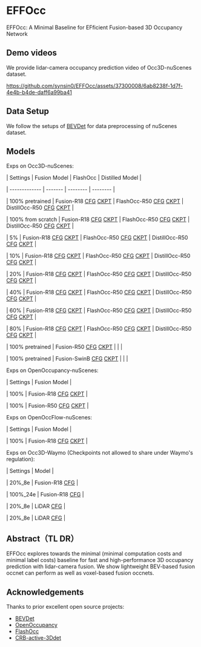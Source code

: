 # EFFOcc
EFFOcc: A Minimal Baseline for EFficient Fusion-based 3D Occupancy Network

## Demo videos
We provide lidar-camera occupancy prediction video of Occ3D-nuScenes dataset. 

https://github.com/synsin0/EFFOcc/assets/37300008/6ab8238f-1d7f-4e4b-b4de-daff6a99ba41

## Data Setup
We follow the setups of [BEVDet](https://github.com/HuangJunJie2017/BEVDet) for data preprocessing of nuScenes dataset.

## Models
Exps on Occ3D-nuScenes:


| Settings        | Fusion Model | FlashOcc | Distilled Model | 

| ------------- | -------  | -------- | -------- |

| 100% pretrained |   Fusion-R18 [CFG](configs/effocc_fusion_r18_data_scales/flashocc_fusion_r18_base_100%_seqs.py) [CKPT](https://cloud.tsinghua.edu.cn/f/0dd01c193f46496a88b8/?dl=1)      |     FlashOcc-R50 [CFG](configs/flashocc/flashocc-r50_from_scratch.py) [CKPT]()     |    DistillOcc-R50 [CFG](configs/effocc_distillocc/fgbg_distill_flashocc-r50_100%_labeled_effocc_r18_100%.py) [CKPT](https://cloud.tsinghua.edu.cn/f/19d2ada1c4c241a8bc2d/?dl=1)      |      

| 100% from scratch |   Fusion-R18 [CFG](configs/effocc_fusion_r18_data_scales/flashocc_fusion_r18_base_100%_seqs.py) [CKPT](https://cloud.tsinghua.edu.cn/f/0dd01c193f46496a88b8/?dl=1)      |     FlashOcc-R50 [CFG](configs/flashocc/flashocc-r50.py) [CKPT]()     |    DistillOcc-R50 [CFG](configs/effocc_distillocc/fgbg_distill_flashocc-r50_100%_labeled_effocc_100%_scratch.py) [CKPT](https://cloud.tsinghua.edu.cn/f/81656568aa164e8b869d/?dl=1)      |    

| 5% |   Fusion-R18 [CFG](configs/effocc_fusion_r18_data_scales/flashocc_fusion_r18_base_5%_seqs.py) [CKPT](https://cloud.tsinghua.edu.cn/f/7c6b0a71a22c42acaf9c/?dl=1)      |     FlashOcc-R50 [CFG](configs/flashocc/flashocc-r50_35seqs_scratch.py) [CKPT]()     |    DistillOcc-R50 [CFG](configs/effocc_distillocc/fgbg_distill_flashocc-r50_5%_labeled_effocc_5%_scratch.py) [CKPT]()      |   

| 10% |   Fusion-R18 [CFG](configs/effocc_fusion_r18_data_scales/flashocc_fusion_r18_base_10%_seqs.py) [CKPT](https://cloud.tsinghua.edu.cn/f/ce2b9371aba64695969a/?dl=1)      |     FlashOcc-R50 [CFG](configs/flashocc/flashocc-r50_70seqs_scratch.py) [CKPT]()     |    DistillOcc-R50 [CFG](configs/effocc_distillocc/fgbg_distill_flashocc-r50_10%_labeled_effocc_10%_scratch.py) [CKPT](https://cloud.tsinghua.edu.cn/f/60f5f5340ea44ad89d07/?dl=1)      |   

| 20% |   Fusion-R18 [CFG](configs/effocc_fusion_r18_data_scales/flashocc_fusion_r18_base_20%_seqs.py) [CKPT](https://cloud.tsinghua.edu.cn/f/2a1a67922b6846c29d8b/?dl=1)      |     FlashOcc-R50 [CFG](configs/flashocc/flashocc-r50_140seqs_scratch.py) [CKPT]()     |    DistillOcc-R50 [CFG](configs/effocc_distillocc/fgbg_distill_flashocc-r50_20%_labeled_effocc_20%_scratch.py) [CKPT](https://cloud.tsinghua.edu.cn/f/4e624762d3384b948e62/?dl=1)      |   

| 40% |   Fusion-R18 [CFG](configs/effocc_fusion_r18_data_scales/flashocc_fusion_r18_base_40%_seqs.py) [CKPT](https://cloud.tsinghua.edu.cn/f/ce572ab1ecab4a3ca717/?dl=1)      |     FlashOcc-R50 [CFG](configs/flashocc/flashocc-r50_280seqs_scratch.py) [CKPT]()     |    DistillOcc-R50 [CFG](configs/effocc_distillocc/fgbg_distill_flashocc-r50_40%_labeled_effocc_40%_scratch.py) [CKPT](https://cloud.tsinghua.edu.cn/f/d7ca1d2def84455bb376/?dl=1)      |   


| 60% |   Fusion-R18 [CFG](configs/effocc_fusion_r18_data_scales/flashocc_fusion_r18_base_60%_seqs.py) [CKPT](https://cloud.tsinghua.edu.cn/f/de5b0b091a20472c8789/?dl=1)      |     FlashOcc-R50 [CFG](configs/flashocc/flashocc-r50_420seqs_scratch.py) [CKPT]()     |    DistillOcc-R50 [CFG](configs/effocc_distillocc/fgbg_distill_flashocc-r50_60%_labeled_effocc_60%_scratch.py) [CKPT](https://cloud.tsinghua.edu.cn/f/926fcba1d0804f5ca9e9/?dl=1)      |   

| 80% |   Fusion-R18 [CFG](configs/effocc_fusion_r18_data_scales/flashocc_fusion_r18_base_80%_seqs.py) [CKPT](https://cloud.tsinghua.edu.cn/f/e42d95a1d8824b78ae05/?dl=1)      |     FlashOcc-R50 [CFG](configs/flashocc/flashocc-r50_560seqs_scratch.py) [CKPT]()     |    DistillOcc-R50 [CFG](configs/effocc_distillocc/fgbg_distill_flashocc-r50_80%_labeled_effocc_80%_scratch.py) [CKPT](https://cloud.tsinghua.edu.cn/f/110f330779124c11afdf/?dl=1)      |   


| 100% pretrained |   Fusion-R50 [CFG](configs/effocc_fusion_more_backbones/flashocc_fusion_r50_base_100%_seq.py) [CKPT](https://cloud.tsinghua.edu.cn/f/3dbbb5cfbc9c4bb6a6fc/?dl=1)      |         |      |   

| 100% pretrained |   Fusion-SwinB [CFG](configs/effocc_fusion_more_backbones/flashocc_fusion_swinb_base_100%_seq.py) [CKPT](https://cloud.tsinghua.edu.cn/f/2f86edfdd09a46aa8bdd/?dl=1)      |         |      |   


Exps on OpenOccupancy-nuScenes:

| Settings        | Fusion Model | 

| 100%            |  Fusion-R18 [CFG](configs/effocc_openoccupancy/effocc-fusion-r18.py) [CKPT](https://cloud.tsinghua.edu.cn/f/b7f2c9d684744b939c8e/?dl=1)   |

| 100%            |  Fusion-R50 [CFG](configs/effocc_openoccupancy/effocc-fusion-r50.py) [CKPT]()   |


Exps on OpenOccFlow-nuScenes:

| Settings        | Fusion Model | 

| 100%            |  Fusion-R18 [CFG](configs/effocc_openoccflow/flashocc-fusion-r18_flow.py) [CKPT](https://cloud.tsinghua.edu.cn/f/d53ea74ecbb241c89786/?dl=1)   |

Exps on Occ3D-Waymo (Checkpoints not allowed to share under Waymo's regulation):


| Settings        | Model | 

| 20%_8e            |  Fusion-R18  [CFG](configs/effocc_waymo/flashocc-fusion-waymoD5-1f.py) |

| 100%_24e            |  Fusion-R18 [CFG](configs/effocc_waymo/flashocc-fusion-waymoD1-1f.py)  |

| 20%_8e            |  LiDAR [CFG](configs/effocc_waymo/flashocc-lidar-waymoD5-1f.py) |

| 20%_8e            |  LiDAR [CFG](configs/effocc_waymo/flashocc-lidar-waymoD1-1f.py) |



## Abstract（TL DR）
EFFOcc explores towards the minimal (minimal computation costs and minimal label costs) baseline for fast and high-performance 3D occupancy prediction with lidar-camera fusion. We show lightweight BEV-based fusion occnet can perform as well as voxel-based fusion occnets.


## Acknowledgements
Thanks to prior excellent open source projects:

- [BEVDet](https://github.com/HuangJunJie2017/BEVDet)
- [OpenOccupancy](https://github.com/JeffWang987/OpenOccupancy.git)
- [FlashOcc](https://github.com/Yzichen/FlashOCC)
- [CRB-active-3Ddet](https://github.com/Luoyadan/CRB-active-3Ddet)

